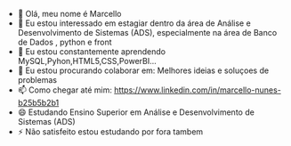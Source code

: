 - 👋 Olá, meu nome é Marcello
- 👀 Eu estou interessado em estagiar dentro da área de Análise e Desenvolvimento de Sistemas (ADS), especialmente na área de Banco de Dados , python e front
- 🌱 Eu estou constantemente aprendendo MySQL,Pyhon,HTML5,CSS,PowerBI...
- 💞️ Eu estou procurando colaborar em: Melhores ideias e soluçoes de problemas
- 📫 Como chegar até mim: https://www.linkedin.com/in/marcello-nunes-b25b5b2b1
- 😄 Estudando Ensino Superior em  Análise e Desenvolvimento de Sistemas (ADS)
- ⚡ Não satisfeito estou estudando por fora tambem


